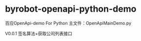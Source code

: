 # byrobot-openapi-python-demo
百应OpenApi-demo For Python
主文件：OpenApiMainDemo.py

V0.0.1
签名算法+获取公司列表接口